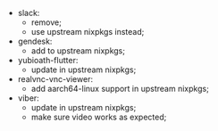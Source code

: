 - slack:
  - remove;
  - use upstream nixpkgs instead;
- gendesk:
  - add to upstream nixpkgs;
- yubioath-flutter:
  - update in upstream nixpkgs;
- realvnc-vnc-viewer:
  - add aarch64-linux support in upstream nixpkgs;
- viber:
  - update in upstream nixpkgs;
  - make sure video works as expected;
